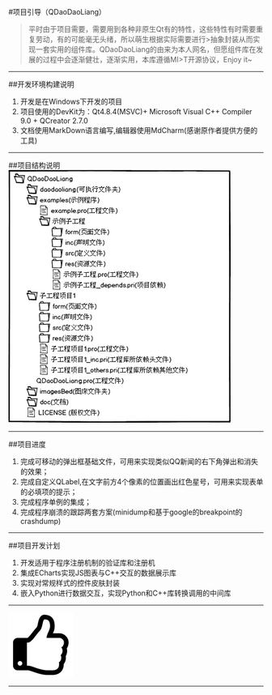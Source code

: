 #项目引导（QDaoDaoLiang）

>  平时由于项目需要，需要用到各种非原生Qt有的特性，这些特性有时需要重复劳动，有的可能毫无头绪，所以萌生根据实际需要进行>抽象封装从而实现一套实用的组件库。QDaoDaoLiang的由来为本人网名，但愿组件库在发展的过程中会逐渐健壮，逐渐实用，本库遵循MI>T开源协议，Enjoy it~
    
******

##开发环境构建说明

1. 开发是在Windows下开发的项目
2. 项目使用的DevKit为：Qt4.8.4(MSVC)+ Microsoft Visual C++ Compiler 9.0 + QCreator 2.7.0
3. 文档使用MarkDown语言编写,编辑器使用MdCharm(感谢原作者提供方便的工具)

******
##项目结构说明
![项目结构说明](./doc/项目结构说明/项目结构说明.png)
******

##项目进度
1. 完成可移动的弹出框基础文件，可用来实现类似QQ新闻的右下角弹出和消失的效果；
2. 完成自定义QLabel,在文字前方4个像素的位置画出红色星号，可用来实现表单的必填项的提示；
3. 完成程序单例的集成；
4. 完成程序崩溃的跟踪两套方案(minidump和基于google的breakpoint的crashdump)

******

##项目开发计划
1. 开发适用于程序注册机制的验证库和注册机
2. 集成ECharts实现JS图表与C++交互的数据展示库
3. 实现对常规样式的控件皮肤封装
4. 嵌入Python进行数据交互，实现Python和C++库转换调用的中间库

******

![enjoy](./imagesBed/icon_thumbs-o-up.png)

******

